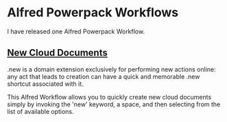 # Alfred Powerpack Workflows

I have released one Alfred Powerpack Workflow.

## [New Cloud Documents](./New%20Cloud%20Documents/)

.new is a domain extension exclusively for performing new actions online: any act that leads to creation can have a quick and memorable .new shortcut associated with it.

This Alfred Workflow allows you to quickly create new cloud documents simply by invoking the 'new' keyword, a space, and then selecting from the list of available options.
